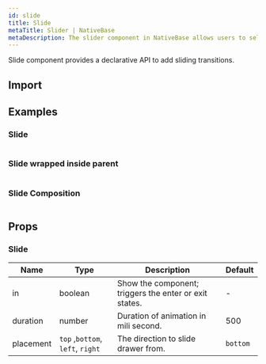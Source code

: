 ```yaml
---
id: slide
title: Slide
metaTitle: Slider | NativeBase
metaDescription: The slider component in NativeBase allows users to select options from a given range of values. Explore slider colors, values, size, and more with examples here.
---
```


Slide component provides a declarative API to add sliding transitions.

## Import

## Examples

### Slide

```ComponentSnackPlayer path=composites,Transitions,Slide.tsx

```

### Slide wrapped inside parent

```ComponentSnackPlayer path=composites,Transitions,SlideWrapped.tsx

```

### Slide Composition

```ComponentSnackPlayer path=composites,Transitions,SlideComposition.tsx

```

## Props

### Slide

| Name      | Type                             | Description                                            | Default  |
| --------- | -------------------------------- | ------------------------------------------------------ | -------- |
| in        | boolean                          | Show the component; triggers the enter or exit states. | -        |
| duration  | number                           | Duration of animation in mili second.                  | 500      |
| placement | `top` ,`bottom`, `left`, `right` | The direction to slide drawer from.                    | `bottom` |
